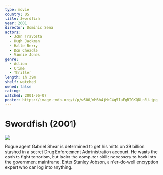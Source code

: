 ```yaml
---
type: movie
country: US
title: Swordfish
year: 2001
director: Dominic Sena
actors:
  - John Travolta
  - Hugh Jackman
  - Halle Berry
  - Don Cheadle
  - Vinnie Jones
genre:
  - Action
  - Crime
  - Thriller
length: 1h 39m
shelf: watched
owned: false
rating:
watched: 2001-06-07
poster: https://image.tmdb.org/t/p/w500/mM6h4jMqC4q5IaFgBIGKQDLnRU.jpg
---
```


# Swordfish (2001)

![](https://image.tmdb.org/t/p/w500/mM6h4jMqC4q5IaFgBIGKQDLnRU.jpg)

Rogue agent Gabriel Shear is determined to get his mitts on $9 billion stashed in a secret Drug Enforcement Administration account. He wants the cash to fight terrorism, but lacks the computer skills necessary to hack into the government mainframe. Enter Stanley Jobson, a n'er-do-well encryption expert who can log into anything.